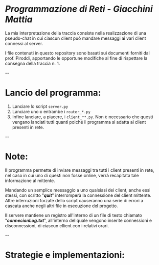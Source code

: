 # *Programmazione di Reti* - *Giacchini Mattia*
La mia interpretazione della traccia consiste nella realizzazione di una pseudo-chat in cui ciascun client può mandare messaggi ai vari client connessi al server.

I file contenuti in questo repository sono basati sui documenti forniti dal prof. Piroddi, apportando le opportune modifiche al fine di rispettare la consegna della traccia n. 1.

--
# Lancio del programma:

 1. Lanciare lo script `server.py`
 2. Lanciare uno o entrambe i `router_*.py`
 3. Infine lanciare, a piacere, i `client_**.py`. Non è necessario che questi vengano lanciati tutti quanti poiché il programma si adatta ai client presenti in rete.
 
--
# Note:
Il programma permette di inviare messaggi tra tutti i client presenti in rete, nel caso in cui uno di questi non fosse online, verrà recapitata tale informazione al mittente.

Mandando un semplice messaggio a uno qualsiasi dei client, anche essi stessi, con scritto "***quit***" interromperà la connessione del client mittente. Altre interruzioni forzate dello script causeranno una serie di errori a cascata anche negli altri file in esecuzione del progetto.

Il servere mantiene un registro all'interno di un file di testo chiamato "***connecionLog.txt***", all'interno del quale vengono inserite connessioni e disconnessioni, di ciascun cllient con i relativi orari.

--
# Strategie e implementazioni:

